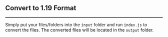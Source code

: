 ## Convert to 1.19 Format

---
Simply put your files/folders into the `input` folder and run `index.js` to convert the files. The converted files will be located in the `output` folder.